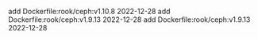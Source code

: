 add Dockerfile:rook/ceph:v1.10.8 2022-12-28
add Dockerfile:rook/ceph:v1.9.13 2022-12-28
add Dockerfile:rook/ceph:v1.9.13 2022-12-28
